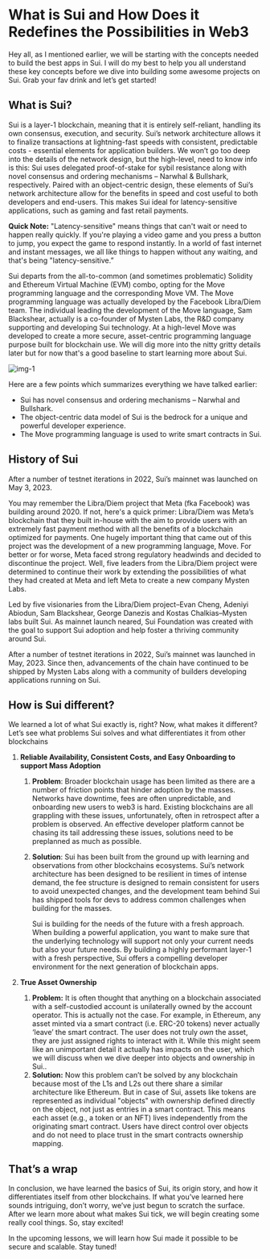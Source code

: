 # What is Sui and How Does it Redefines the Possibilities in Web3

Hey all, as I mentioned earlier, we will be starting with the concepts needed to build the best apps in Sui. I will do my best to help you all understand these key concepts before we dive into building some awesome projects on Sui. Grab your fav drink and let’s get started!

## What is Sui?

Sui is a layer-1 blockchain, meaning that it is entirely self-reliant, handling its own consensus, execution, and security. Sui’s network architecture allows it to finalize transactions at lightning-fast speeds with consistent, predictable costs - essential elements for application builders. We won’t go too deep into the details of the network design, but the high-level, need to know info is this: Sui uses delegated proof-of-stake for sybil resistance along with novel consensus and ordering mechanisms – Narwhal & Bullshark, respectively. Paired with an object-centric design, these elements of Sui’s network architecture allow for the benefits in speed and cost useful to both developers and end-users. This makes Sui ideal for latency-sensitive applications, such as gaming and fast retail payments.

**Quick Note:** "Latency-sensitive" means things that can't wait or need to happen really quickly. If you're playing a video game and you press a button to jump, you expect the game to respond instantly. In a world of fast internet and instant messages, we all like things to happen without any waiting, and that's being "latency-sensitive.”

Sui departs from the all-to-common (and sometimes problematic) Solidity and Ethereum Virtual Machine (EVM) combo, opting for the Move programming language and the corresponding Move VM. The Move programming language was actually developed by the Facebook Libra/Diem team. The individual leading the development of the Move language, Sam Blackshear, actually is a co-founder of Mysten Labs, the R&D company supporting and developing Sui technology. At a high-level Move was developed to create a more secure, asset-centric programming language purpose built for blockchain use. We will dig more into the nitty gritty details later but for now that's a good baseline to start learning more about Sui.

![img-1](https://lh7-us.googleusercontent.com/A0JBbel4uBOjmBERbFkYK3-xSSMaPi5wAxpqYS6L7pKrQDhLBMnjpkznEepH5tX0jmlxdIr_m__A1os7TL3MmJFP7XsRK_tGOL952ugFrH8BtU_05LCx9qX_KcPsvbLBQ3EfArIC4x3fZn2bHV0TWNg)

Here are a few points which summarizes everything we have talked earlier:

- Sui has novel consensus and ordering mechanisms – Narwhal and Bullshark.
- The object-centric data model of Sui is the bedrock for a unique and powerful developer experience.
- The Move programming language is used to write smart contracts in Sui.

## History of Sui

After a number of testnet iterations in 2022, Sui’s mainnet was launched on May 3, 2023.

You may remember the Libra/Diem project that Meta (fka Facebook) was building around 2020. If not, here's a quick primer: Libra/Diem was Meta’s blockchain that they built in-house with the aim to provide users with an extremely fast payment method with all the benefits of a blockchain optimized for payments. One hugely important thing that came out of this project was the development of a new programming language, Move. For better or for worse, Meta faced strong regulatory headwinds and decided to discontinue the project. Well, five leaders from the Libra/Diem project were determined to continue their work by extending the possibilities of what they had created at Meta and left Meta to create a new company Mysten Labs.

Led by five visionaries from the Libra/Diem project–Evan Cheng, Adeniyi Abiodun, Sam Blackshear, George Danezis and Kostas Chalkias–Mysten labs built Sui. As mainnet launch neared, Sui Foundation was created with the goal to support Sui adoption and help foster a thriving community around Sui.

After a number of testnet iterations in 2022, Sui’s mainnet was launched in May, 2023. Since then, advancements of the chain have continued to be shipped by Mysten Labs along with a community of builders developing applications running on Sui.

## How is Sui different?

We learned a lot of what Sui exactly is, right? Now, what makes it different? Let’s see what problems Sui solves and what differentiates it from other blockchains

1. **Reliable Availability, Consistent Costs, and Easy Onboarding to support Mass Adoption**
    1. **Problem**: Broader blockchain usage has been limited as there are a number of friction points that hinder adoption by the masses. Networks have downtime, fees are often unpredictable, and onboarding new users to web3 is hard. Existing blockchains are all grappling with these issues, unfortunately, often in retrospect after a problem is observed. An effective developer platform cannot be chasing its tail addressing these issues, solutions need to be preplanned as much as possible.
    2. **Solution**: Sui has been built from the ground up with learning and observations from other blockchains ecosystems. Sui’s network architecture has been designed to be resilient in times of intense demand, the fee structure is designed to remain consistent for users to avoid unexpected changes, and the development team behind Sui has shipped tools for devs to address common challenges when building for the masses.
        
        Sui is building for the needs of the future with a fresh approach. When building a powerful application, you want to make sure that the underlying technology will support not only your current needs but also your future needs. By building a highly performant layer-1 with a fresh perspective, Sui offers a compelling developer environment for the next generation of blockchain apps.
        
2. **True Asset Ownership**
    1. **Problem:** It is often thought that anything on a blockchain associated with a self-custodied account is unilaterally owned by the account operator. This is actually not the case. For example, in Ethereum, any asset minted via a smart contract (i.e. ERC-20 tokens) never actually ‘leave’ the smart contract. The user does not truly *own* the asset, they are just assigned rights to interact with it. While this might seem like an unimportant detail it actually has impacts on the user, which we will discuss when we dive deeper into objects and ownership in Sui..
    2. **Solution:** Now this problem can’t be solved by any blockchain because most of the L1s and L2s out there share a similar architecture like Ethereum. But in case of Sui, assets like tokens are represented as individual "objects" with ownership defined directly on the object, not just as entries in a smart contract. This means each asset (e.g., a token or an NFT) lives independently from the originating smart contract. Users have direct control over objects and do not need to place trust in the smart contracts ownership mapping.

## That’s a wrap

In conclusion, we have learned the basics of Sui, its origin story, and how it differentiates itself from other blockchains. If what you’ve learned here sounds intriguing, don’t worry, we’ve just begun to scratch the surface. After we learn more about what makes Sui tick, we will begin creating some really cool things. So, stay excited!

In the upcoming lessons, we will learn how Sui made it possible to be secure and scalable. Stay tuned!